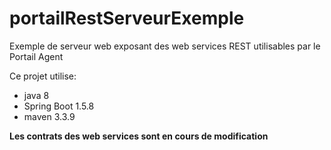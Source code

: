 # portailRestServeurExemple

Exemple de serveur web exposant des web services REST utilisables par le Portail Agent


Ce projet utilise:
* java 8
* Spring Boot 1.5.8
* maven 3.3.9
 
**Les contrats des web services sont en cours de modification**
 
 